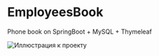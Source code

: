 # EmployeesBook
Phone book on SpringBoot + MySQL + Thymeleaf

![Иллюстрация к проекту](https://github.com/SDprog/EmployeesBook/src/main/resources/images/main.jpg)


